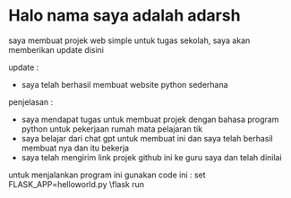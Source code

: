 # Halo nama saya adalah adarsh
saya membuat projek web simple untuk tugas sekolah, saya akan memberikan update disini

update :
- saya telah berhasil membuat website python sederhana
 
penjelasan : 
- saya mendapat tugas untuk membuat projek dengan bahasa program python untuk pekerjaan rumah mata pelajaran tik
- saya belajar dari chat gpt untuk membuat ini dan saya telah berhasil membuat nya dan itu bekerja
- saya telah mengirim link projek github ini ke guru saya dan telah dinilai

untuk menjalankan program ini gunakan code ini :
set FLASK_APP=helloworld.py \flask run